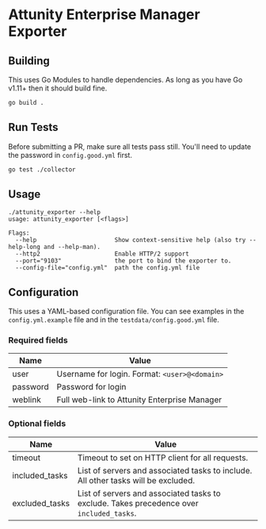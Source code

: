 # Attunity Enterprise Manager Exporter
## Building
This uses Go Modules to handle dependencies. As long as you have Go v1.11+ then it should build fine.
```bash
go build .
```

## Run Tests
Before submitting a PR, make sure all tests pass still. You'll need to update the password in `config.good.yml` first.

```bash
go test ./collector
```

## Usage
```
./attunity_exporter --help
usage: attunity_exporter [<flags>]

Flags:
  --help                      Show context-sensitive help (also try --help-long and --help-man).
  --http2                     Enable HTTP/2 support
  --port="9103"               the port to bind the exporter to.
  --config-file="config.yml"  path the config.yml file
  ```

## Configuration
This uses a YAML-based configuration file. You can see examples in the `config.yml.example` file and in the `testdata/config.good.yml` file.

### Required fields
| Name | Value |
| ---  |  ---  | 
| user | Username for login. Format: `<user>@<domain>` |
| password | Password for login |
| weblink | Full web-link to Attunity Enterprise Manager |

### Optional fields
| Name | Value |
| ---  |  ---  | 
| timeout | Timeout to set on HTTP client for all requests. |
| included_tasks | List of servers and associated tasks to include. All other tasks will be excluded. |
| excluded_tasks | List of servers and associated tasks to exclude. Takes precedence over `included_tasks`. |